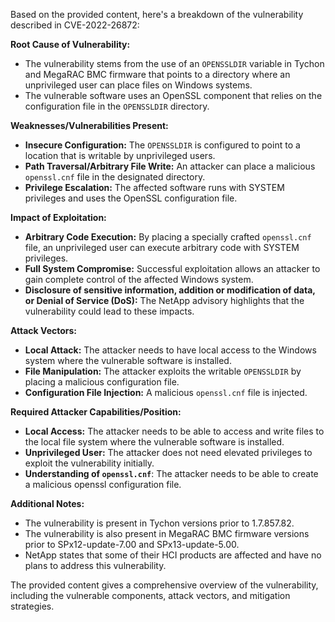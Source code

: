 Based on the provided content, here's a breakdown of the vulnerability described in CVE-2022-26872:

**Root Cause of Vulnerability:**

*   The vulnerability stems from the use of an `OPENSSLDIR` variable in Tychon and MegaRAC BMC firmware that points to a directory where an unprivileged user can place files on Windows systems.
*   The vulnerable software uses an OpenSSL component that relies on the configuration file in the `OPENSSLDIR` directory.

**Weaknesses/Vulnerabilities Present:**

*   **Insecure Configuration:** The `OPENSSLDIR` is configured to point to a location that is writable by unprivileged users.
*   **Path Traversal/Arbitrary File Write:** An attacker can place a malicious `openssl.cnf` file in the designated directory.
*   **Privilege Escalation:** The affected software runs with SYSTEM privileges and uses the OpenSSL configuration file.

**Impact of Exploitation:**

*   **Arbitrary Code Execution:** By placing a specially crafted `openssl.cnf` file, an unprivileged user can execute arbitrary code with SYSTEM privileges.
*   **Full System Compromise:** Successful exploitation allows an attacker to gain complete control of the affected Windows system.
*   **Disclosure of sensitive information, addition or modification of data, or Denial of Service (DoS):** The NetApp advisory highlights that the vulnerability could lead to these impacts.

**Attack Vectors:**

*   **Local Attack:** The attacker needs to have local access to the Windows system where the vulnerable software is installed.
*   **File Manipulation:** The attacker exploits the writable `OPENSSLDIR` by placing a malicious configuration file.
*   **Configuration File Injection:** A malicious `openssl.cnf` file is injected.

**Required Attacker Capabilities/Position:**

*   **Local Access:** The attacker needs to be able to access and write files to the local file system where the vulnerable software is installed.
*   **Unprivileged User:** The attacker does not need elevated privileges to exploit the vulnerability initially.
*   **Understanding of `openssl.cnf`**: The attacker needs to be able to create a malicious openssl configuration file.

**Additional Notes:**

*   The vulnerability is present in Tychon versions prior to 1.7.857.82.
*   The vulnerability is also present in MegaRAC BMC firmware versions prior to SPx12-update-7.00 and SPx13-update-5.00.
*   NetApp states that some of their HCI products are affected and have no plans to address this vulnerability.

The provided content gives a comprehensive overview of the vulnerability, including the vulnerable components, attack vectors, and mitigation strategies.